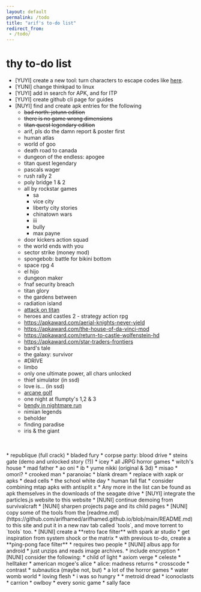 ```yaml
---
layout: default
permalink: /todo
title: "arif's to-do list"
redirect_from: 
 - /todo/
---
```


# thy to-do list
* [YUYI] create a new tool: turn characters to escape codes like <a href="https://mateam.net/html-escape-characters/" target="_blank">here</a>.
* [YUNI] change thinkpad to linux
* [YUYI] add in search for APK, and for ITP
* [YUYI] create github cli page for guides
* [NUYI] find and create apk entries for the following
    * <s>bad north: jotunn edition</s>
    * <s>there is no game wrong dimensions</s>
    * <s>titan quest legendary edition</s>
    * arif, pls do the damn report & poster first
    * human atlas
    * world of goo
    * death road to canada
    * dungeon of the endless: apogee
    * titan quest legendary
    * pascals wager
    * rush rally 2
    * poly bridge 1 & 2
    * all by rockstar games
        * sa
        * vice city
        * liberty city stories
        * chinatown wars
        * iii
        * bully
        * max payne
    * door kickers action squad
    * the world ends with you
    * sector strike (money mod)
    * spongebob: battle for bikini bottom
    * space rpg 4
    * el hijo
    * dungeon maker
    * fnaf security breach
    * titan glory
    * the gardens between
    * radiation island
    * [attack on titan](https://apkaward.com/attack-on-titan)
    * heroes and castles 2 - strategy action rpg
    * <a href="https://apkaward.com/aerial-knights-never-yield" target="_blank">https://apkaward.com/aerial-knights-never-yield</a>
    * <a href="https://apkaward.com/the-house-of-da-vinci-mod" target="_blank">https://apkaward.com/the-house-of-da-vinci-mod</a>
    * <a href="https://apkaward.com/return-to-castle-wolfenstein-hd" target="_blank">https://apkaward.com/return-to-castle-wolfenstein-hd</a>
    * <a href="https://apkaward.com/star-traders-frontiers" target="_blank">https://apkaward.com/star-traders-frontiers</a>
    * bard's tale
    * the galaxy: survivor
    * #DRIVE
    * limbo
    * only one ultimate power, all chars unlocked
    * thief simulator (in ssd)
    * love is... (in ssd)
    * [arcane golf](https://play.google.com/store/apps/details?id=com.clickteam.arcanegolf)
    * one night at flumpty's 1,2 & 3
    * [bendy in nightmare run](https://play.google.com/store/apps/details?id=com.jds.binr)
    * nimian legends
    * beholder
    * finding paradise
    * iris & the giant
<br>
<br>
    * republique (full crack)
    * bladed fury
    * corpse party: blood drive
    * steins gate (demo and unlocked story (?))
    * icey
    * all JRPG horror games
        * witch's house
        * mad father
        * ao oni
        * ib
        * yume nikki (original & 3d)
        * misao
        * omori?
        * crooked man
        * paranoiac
        * blank dream
* replace with xapk or apks
    * dead cells
    * the school white day
    * human fall flat
* consider combining mtap apks with antisplit x
* Any more in the list can be found as apk themselves in the downloads of the seagate drive
* [NUYI] integrate the particles.js website to this website
* [NUNI] continue demoing from survivalcraft
* [NUNI] sharpen projects page and its child pages
* [NUNI] copy some of the tools from the [readme.md](https://github.com/arifhamed/arifhamed.github.io/blob/main/README.md) to this site and put it in a new nav tab called `tools`, and move torrent to `tools` too.
* [NUNI] create a **retro face filter** with spark ar studio
    * get inspiration from system shock or the matrix
* with previous to-do, create a **ping-pong face filter**
    * requires two people
* [NUNI] albus app for android
    * just unzips and reads image archives.
    * include encryption
* [NUNI] consider the following:
    * child of light
    * axiom verge
    * celeste
    * helltaker
    * american mcgee's alice
    * alice: madness returns
    * crosscode 
    * contrast
    * subnautica (maybe not, but)
    * a lot of the horror games
        * water womb world
        * loving flesh
        * i was so hungry
        * 
    * metroid dread
    * iconoclasts
    * carrion
    * owlboy
    * every sonic game
    * sally face
    
